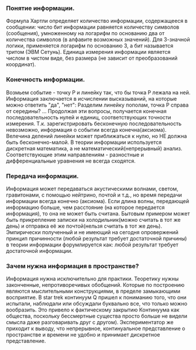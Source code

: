 ### Понятие информации.

Формула Хартли определяет количество информации, содержащееся в сообщении: число бит информации равняется количеству символов (сообщения), умноженному на логарифм по основанию два от количества символов (в алфавите возможных значений).
Для 3-значной логики, применяется логарифм по основанию 3, а бит называется тритом (ЭВМ Сетунь). Единица измерения информации является числом в чистом виде, без размера (не зависит от преобразований координат).

### Конечность информации. 

Возмьем событие - точку P и линейку так, что бы точка P лежала на ней. Информация заключается в исчислении высказываний, на которые можно ответить "да", "нет":
Разделим линейку пополам, точка P справа от середины? ... Продолжая эти вопросы, получается конечная последовательность нулей и единиц, соответствующих точности измерения. 
Т.к. зарегистрировать бесконечную последовательность невозможно, информация о событии всегда конечна(аксиома). Велечина делений линейки может приближаться к нулю, но НЕ должна быть бесконечно-малой. 
В теории информации используется дискретная математика, а не математический(непрерывный) анализ. Соответствующие этим направлениям - разностные и дифференциальные уравнения не всегда сходятся.

### Передача информации. 

Информация может передаваться акустическими волнами, светом, гравитонами, с помощью нейтрино, почтой и т.д., но время передачи информации всегда конечно (аксиома). 
Если длина волны, передающей информацию больше, чем расстояние (на которое передается информация), то она не может быть считана.
Бытовым примером может быть прикрепление записки на холодильник(можно считать в тот же день) и отправка её же почтой(нельзя считать в тот же день).
Эмпирически полученный и не имеющий на сегодня опровержений принцип причинности (любой результат требует достаточной причины) в теории информации форумлируется как: любой результат требует достаточной информации.

### Зачем нужна информация в пространстве?

Информация нужна исключительно для практики. Теоретику нужны законченные, непротиворечивых обобщений. Которые по построению являются мыслительными конструкциями, 
в пределе замыкающими восприятие. В star trek континуум Q пришел к пониманию того, что они испытали, наблюдали или обсуждали буквально все, что только можно вообразить. 
Это привело к фактическому закрытию Континуума как общества, поскольку бессмертные существа просто больше не видели смысла даже разговаривать друг с другом). 
Экспериментатор же приходит к выводу, что непрерывное, континуальное представление о пространстве и времени не удобно и принимает дискретное представление. 



